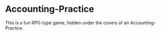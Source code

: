# Accounting-Practice

This is a fun RPG-type game, hidden under the covers of an Accounting-Practice.
